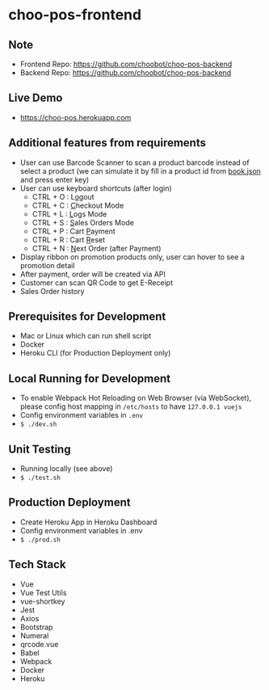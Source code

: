 # choo-pos-frontend

## Note
- Frontend Repo: https://github.com/choobot/choo-pos-backend
- Backend Repo: https://github.com/choobot/choo-pos-backend

## Live Demo
- https://choo-pos.herokuapp.com

## Additional features from requirements
- User can use Barcode Scanner to scan a product barcode instead of select a product (we can simulate it by fill in a product id from [book.json](https://json-bin.netlify.app/books.json) and press enter key)
- User can use keyboard shortcuts (after login)
    - CTRL + O : L<ins>o</ins>gout
    - CTRL + C : <ins>C</ins>heckout Mode
    - CTRL + L : <ins>L</ins>ogs Mode
    - CTRL + S : <ins>S</ins>ales Orders Mode    
    - CTRL + P : Cart <ins>P</ins>ayment
    - CTRL + R : Cart <ins>R</ins>eset
    - CTRL + N : <ins>N</ins>ext Order (after Payment)
- Display ribbon on promotion products only, user can hover to see a promotion detail
- After payment, order will be created via API
- Customer can scan QR Code to get E-Receipt
- Sales Order history

## Prerequisites for Development
- Mac or Linux which can run shell script
- Docker
- Heroku CLI (for Production Deployment only)

## Local Running for Development
- To enable Webpack Hot Reloading on Web Browser (via WebSocket), please config host mapping in `/etc/hosts` to have `127.0.0.1	vuejs`
- Config environment variables in `.env`
- `$ ./dev.sh`

## Unit Testing
- Running locally (see above)
- `$ ./test.sh`

## Production Deployment
- Create Heroku App in Heroku Dashboard
- Config environment variables in .env
- `$ ./prod.sh`

## Tech Stack
- Vue
- Vue Test Utils
- vue-shortkey
- Jest
- Axios
- Bootstrap
- Numeral
- qrcode.vue
- Babel
- Webpack
- Docker
- Heroku